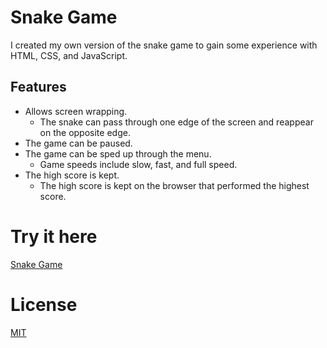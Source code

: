 # Snake Game
I created my own version of the snake game to gain some experience with HTML, CSS, and JavaScript. 

## Features
* Allows screen wrapping.
    * The snake can pass through one edge of the screen and reappear on the opposite edge.
* The game can be paused.
* The game can be sped up through the menu.
    * Game speeds include slow, fast, and full speed.
* The high score is kept.
    * The high score is kept on the browser that performed the highest score.

# Try it here
[Snake Game](https://xeg28.github.io/Snake-Game)

# License
[MIT](https://choosealicense.com/licenses/mit/)
